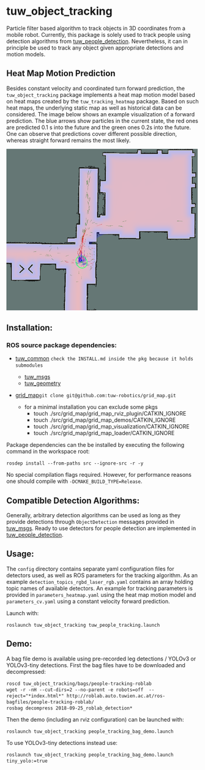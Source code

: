 tuw_object_tracking
===

Particle filter based algorithm to track objects in 3D coordinates from a mobile robot. 
Currently, this package is solely used to track people using detection algorithms from [tuw_people_detection](https://github.com/tuw-robotics/tuw_people_detection).
Nevertheless, it can in principle be used to track any object given appropriate detections and motion models.

## Heat Map Motion Prediction

Besides constant velocity and coordinated turn forward prediction, the `tuw_object_tracking` package implements a heat map motion model based on heat maps created by the `tuw_tracking_heatmap` package. Based on such heat maps, the underlying static map as well as historical data can be considered. The image below shows an example visualization of a forward prediction. The blue arrows show particles in the current state, the red ones are predicted 0.1 s into the future and the green ones 0.2s into the future. One can observe that predictions cover different possible direction, whereas straight forward remains the most likely. 

<img src="https://github.com/tuw-robotics/tuw_object_estimation/blob/master/tuw_object_tracking/res/particle_prediction.png" width="500"/>

## Installation:

### ROS source package dependencies:

* [tuw_common](https://github.com/tuw-robotics/tuw_common) ```check the INSTALL.md inside the pkg because it holds submodules```
  * [tuw_msgs](https://github.com/tuw-robotics/tuw_msgs)
  * [tuw_geometry](https://github.com/tuw-robotics/tuw_geometry)

* [grid_map](https://github.com/tuw-robotics/grid_map)```git clone git@github.com:tuw-robotics/grid_map.git```
  * for a minimal installation you can exclude some pkgs 
    * touch ./src/grid_map/grid_map_rviz_plugin/CATKIN_IGNORE
    * touch ./src/grid_map/grid_map_demos/CATKIN_IGNORE
    * touch ./src/grid_map/grid_map_visualization/CATKIN_IGNORE
    * touch ./src/grid_map/grid_map_loader/CATKIN_IGNORE

Package dependencies can the be installed by executing the following command in the workspace root:
```
rosdep install --from-paths src --ignore-src -r -y
```
No special compilation flags required. However, for performance reasons one should compile with ```-DCMAKE_BUILD_TYPE=Release```.
    
## Compatible Detection Algorithms:

Generally, arbitrary detection algorithms can be used as long as they provide detections through
```ObjectDetection``` messages provided in [tuw_msgs](https://github.com/tuw-robotics/tuw_msgs).
Ready to use detectors for people detection are implemented in [tuw_people_detection]().

## Usage:

The ```config``` directory contains separate yaml configuration files for detectors used, as well as ROS parameters for the tracking algorithm.
As an example ```detection_topics_rgbd_laser_rgb.yaml``` contains an array holding topic names of available detectors. 
An example for tracking parameters is provided in ```parameters_heatmap.yaml``` using the heat map motion model and ```parameters_cv.yaml``` using a constant velocity forward prediction.

Launch with:
```
roslaunch tuw_object_tracking tuw_people_tracking.launch
```

## Demo:

A bag file demo is available using pre-recorded leg detections / YOLOv3 or YOLOv3-tiny detections.
First the bag files have to be downloaded and decompressed:
```
roscd tuw_object_tracking/bags/people-tracking-roblab
wget -r -nH --cut-dirs=2 --no-parent -e robots=off  --reject="*index.html*" http://roblab.auto.tuwien.ac.at/ros-bagfiles/people-tracking-roblab/
rosbag decompress 2018-09-25_roblab_detection*
```
Then the demo (including an rviz configuration) can be launched with:
```
roslaunch tuw_object_tracking people_tracking_bag_demo.launch
```
To use YOLOv3-tiny detections instead use:
```
roslaunch tuw_object_tracking people_tracking_bag_demo.launch tiny_yolo:=true
```

